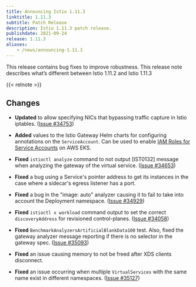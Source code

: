 ```yaml
---
title: Announcing Istio 1.11.3
linktitle: 1.11.3
subtitle: Patch Release
description: Istio 1.11.3 patch release.
publishdate: 2021-09-24
release: 1.11.3
aliases:
    - /news/announcing-1.11.3
---
```


This release contains bug fixes to improve robustness. This release note describes what’s different between Istio 1.11.2 and Istio 1.11.3

{{< relnote >}}

## Changes

- **Updated** to allow specifying NICs that bypassing traffic capture in Istio iptables.
  ([Issue #34753](https://github.com/istio/istio/issues/34753))

- **Added** values to the Istio Gateway Helm charts for configuring annotations on the `ServiceAccount`.  Can be used to enable [IAM Roles for Service Accounts](https://docs.aws.amazon.com/eks/latest/userguide/iam-roles-for-service-accounts.html) on AWS EKS.

- **Fixed** `istioctl analyze` command to not output [IST0132] message when analyzing the gateway of the virtual service.
  ([Issue #34653](https://github.com/istio/istio/issues/34653))

- **Fixed** a bug using a Service's pointer address to get its instances in the case where a sidecar's egress listener has a port.

- **Fixed** a bug in the "image: auto" analyzer causing it to fail to take into account the Deployment namespace.
  ([Issue #34929](https://github.com/istio/istio/issues/34929))

- **Fixed** `istioctl x workload` command output to set the correct `discoveryAddress` for revisioned control-planes.
  ([Issue #34058](https://github.com/istio/istio/issues/34058))

- **Fixed** `BenchmarkAnalyzersArtificialBlankData100` test. Also, fixed the gateway analyzer message reporting if there is no selector in the gateway spec.
  ([Issue #35093](https://github.com/istio/istio/issues/35093))

- **Fixed** an issue causing memory to not be freed after XDS clients disconnect.

- **Fixed** an issue occurring when multiple `VirtualServices` with the same name exist in different namespaces.
  ([Issue #35127](https://github.com/istio/istio/issues/35127))
